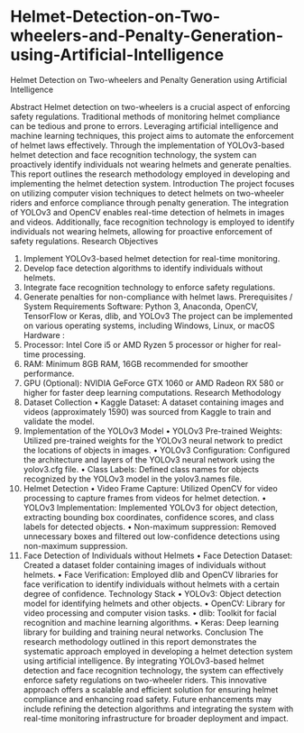 # Helmet-Detection-on-Two-wheelers-and-Penalty-Generation-using-Artificial-Intelligence
Helmet Detection on Two-wheelers and Penalty Generation using Artificial Intelligence

Abstract
Helmet detection on two-wheelers is a crucial aspect of enforcing safety regulations. Traditional methods of monitoring helmet compliance can be tedious and prone to errors. Leveraging artificial intelligence and machine learning techniques, this project aims to automate the enforcement of helmet laws effectively. Through the implementation of YOLOv3-based helmet detection and face recognition technology, the system can proactively identify individuals not wearing helmets and generate penalties. This report outlines the research methodology employed in developing and implementing the helmet detection system.
Introduction
The project focuses on utilizing computer vision techniques to detect helmets on two-wheeler riders and enforce compliance through penalty generation. The integration of YOLOv3 and OpenCV enables real-time detection of helmets in images and videos. Additionally, face recognition technology is employed to identify individuals not wearing helmets, allowing for proactive enforcement of safety regulations.
Research Objectives
1.	Implement YOLOv3-based helmet detection for real-time monitoring.
2.	Develop face detection algorithms to identify individuals without helmets.
3.	Integrate face recognition technology to enforce safety regulations.
4.	Generate penalties for non-compliance with helmet laws.
Prerequisites / System Requirements
Software: Python 3, Anaconda, OpenCV, TensorFlow or Keras, dlib, and YOLOv3
The project can be implemented on various operating systems, including Windows, Linux, or macOS
Hardware :
1.	Processor: Intel Core i5 or AMD Ryzen 5 processor or higher for real-time processing.
2.	RAM: Minimum 8GB RAM, 16GB recommended for smoother performance.
3.	GPU (Optional): NVIDIA GeForce GTX 1060 or AMD Radeon RX 580 or higher for faster deep learning computations.
Research Methodology
1. Dataset Collection
•	Kaggle Dataset: A dataset containing images and videos (approximately 1590) was sourced from Kaggle to train and validate the model.
2. Implementation of the YOLOv3 Model
•	YOLOv3 Pre-trained Weights: Utilized pre-trained weights for the YOLOv3 neural network to predict the locations of objects in images.
•	YOLOv3 Configuration: Configured the architecture and layers of the YOLOv3 neural network using the yolov3.cfg file.
•	Class Labels: Defined class names for objects recognized by the YOLOv3 model in the yolov3.names file.
3. Helmet Detection
•	Video Frame Capture: Utilized OpenCV for video processing to capture frames from videos for helmet detection.
•	YOLOv3 Implementation: Implemented YOLOv3 for object detection, extracting bounding box coordinates, confidence scores, and class labels for detected objects.
•	Non-maximum suppression: Removed unnecessary boxes and filtered out low-confidence detections using non-maximum suppression.
4. Face Detection of Individuals without Helmets
•	Face Detection Dataset: Created a dataset folder containing images of individuals without helmets.
•	Face Verification: Employed dlib and OpenCV libraries for face verification to identify individuals without helmets with a certain degree of confidence.
Technology Stack
•	YOLOv3: Object detection model for identifying helmets and other objects.
•	OpenCV: Library for video processing and computer vision tasks.
•	dlib: Toolkit for facial recognition and machine learning algorithms.
•	Keras: Deep learning library for building and training neural networks.
Conclusion
The research methodology outlined in this report demonstrates the systematic approach employed in developing a helmet detection system using artificial intelligence. By integrating YOLOv3-based helmet detection and face recognition technology, the system can effectively enforce safety regulations on two-wheeler riders. This innovative approach offers a scalable and efficient solution for ensuring helmet compliance and enhancing road safety. Future enhancements may include refining the detection algorithms and integrating the system with real-time monitoring infrastructure for broader deployment and impact.
